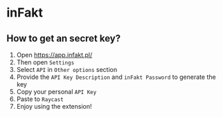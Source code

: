 # inFakt

## How to get an secret key?

1. Open https://app.infakt.pl/
2. Then open `Settings`
3. Select `API` in `Other options` section
4. Provide the `API Key Description` and `inFakt Password` to generate the key
5. Copy your personal `API Key`
6. Paste to `Raycast`
7. Enjoy using the extension!
